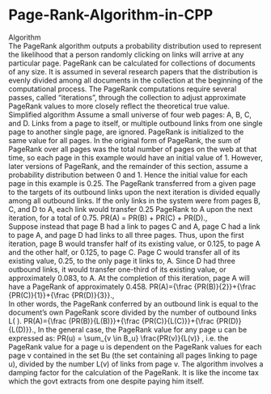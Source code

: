 # Page-Rank-Algorithm-in-CPP
Algorithm  
The PageRank algorithm outputs a probability distribution used to represent the likelihood that a person randomly clicking on links will arrive at any particular page. PageRank can be calculated for collections of documents of any size. It is assumed in several research papers that the distribution is evenly divided among all documents in the collection at the beginning of the computational process. The PageRank computations require several passes, called “iterations”, through the collection to adjust approximate PageRank values to more closely reflect the theoretical true value.
Simplified algorithm 
Assume a small universe of four web pages: A, B, C, and D. Links from a page to itself, or multiple outbound links from one single page to another single page, are ignored. PageRank is initialized to the same value for all pages. In the original form of PageRank, the sum of PageRank over all pages was the total number of pages on the web at that time, so each page in this example would have an initial value of 1. However, later versions of PageRank, and the remainder of this section, assume a probability distribution between 0 and 1. Hence the initial value for each page in this example is 0.25.
The PageRank transferred from a given page to the targets of its outbound links upon the next iteration is divided equally among all outbound links.
If the only links in the system were from pages B, C, and D to A, each link would transfer 0.25 PageRank to A upon the next iteration, for a total of 0.75.
PR(A) = PR(B) + PR(C) + PR(D).\,  
Suppose instead that page B had a link to pages C and A, page C had a link to page A, and page D had links to all three pages. Thus, upon the first iteration, page B would transfer half of its existing value, or 0.125, to page A and the other half, or 0.125, to page C. Page C would transfer all of its existing value, 0.25, to the only page it links to, A. Since D had three outbound links, it would transfer one-third of its existing value, or approximately 0.083, to A. At the completion of this iteration, page A will have a PageRank of approximately 0.458. 
PR(A)={\frac {PR(B)}{2}}+{\frac {PR(C)}{1}}+{\frac {PR(D)}{3}}.\,  
In other words, the PageRank conferred by an outbound link is equal to the document’s own PageRank score divided by the number of outbound links L( ).
PR(A)={\frac {PR(B)}{L(B)}}+{\frac {PR(C)}{L(C)}}+{\frac {PR(D)}{L(D)}}.\,  In the general case, the PageRank value for any page u can be expressed as:
PR(u) = \sum_{v \in B_u} \frac{PR(v)}{L(v)}  ,
i.e. the PageRank value for a page u is dependent on the PageRank values for each page v contained in the set Bu (the set containing all pages linking to page u), divided by the number L(v) of links from page v. The algorithm involves a damping factor for the calculation of the PageRank. It is like the income tax which the govt extracts from one despite paying him itself.
